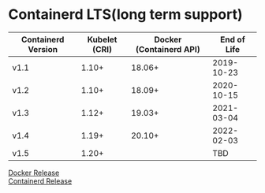 # Containerd LTS(long term support)

| Containerd Version |	Kubelet (CRI) |	Docker (Containerd API) | End of Life |
| ------------------ | -------------- | ----------------------- | ----------- |
| v1.1               | 1.10+          | 18.06+                  | 2019-10-23  |
| v1.2               | 1.10+          | 18.09+                  | 2020-10-15  |
| v1.3               | 1.12+          | 19.03+                  | 2021-03-04  |
| v1.4               | 1.19+          | 20.10+                  | 2022-02-03  |
| v1.5               | 1.20+          |                         | TBD         |


[Docker Release](https://docs.docker.com/engine/release-notes/)  
[Containerd Release](https://containerd.io/releases/)  
